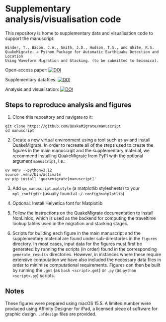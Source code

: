 # Supplementary analysis/visualisation code
This repository is home to supplementary data and visualisation code to support the manuscript:

    Winder, T., Bacon, C.A., Smith, J.D., Hudson, T.S., and White, R.S.
    QuakeMigrate: a Python Package for Automatic Earthquake Detection and Location
    Using Waveform Migration and Stacking. (to be submitted to Seismica).

Open-access paper: [![DOI](https://img.shields.io/badge/)](https://doi.org/)

Supplementary datafiles: [![DOI](https://zenodo.org/badge/DOI/)](https://doi.org/10.5281/zenodo.15236744)

Analysis and visualisation: [![DOI](https://zenodo.org/badge/DOI/)](https://doi.org/)

## Steps to reproduce analysis and figures
1. Clone this repository and navigate to it:

```
git clone https://github.com/QuakeMigrate/manuscript
cd manuscript
```

2. Create a new virtual environment using a tool such as `uv` and install QuakeMigrate. In order to recreate all of the steps used to create the figures in the main manuscript and the supplementary material, we recommend installing QuakeMigrate from PyPI with the optional argument `manuscript`, i.e.:


```
uv venv --python=3.12
source .venv/bin/activate
uv pip install 'quakemigrate[manuscript]'
```

3. Add `qm_manuscript.mplstyle` (a matplotlib stylesheets) to your `mpl_configdir` (usually found at `~/.config/matplotlib`)

4. Optional: Install Helvetica font for Matplotlib

5. Follow the instructions on the QuakeMigrate documentation to install NonLinloc, which is used as the backend for computing the traveltime lookup tables used in the migration and stacking stages.

6. Scripts for building each figure in the main manuscript and the supplementary material are found under sub-directories in the `figures` directory. In most cases, input data for the figures must first be generated by running the scripts (in order) found in the corresponding `generate_results` directories. However, in instances where these require extensive computation we have also included the necessary data files in order to minimise computational requirements. Figures can then be built by running the `.gmt` (as `bash <script>.gmt`) or `.py` (as `python <script>.py`) scripts.

## Notes
These figures were prepared using macOS 15.5. A limited number were produced using Affinity Designer for iPad, a licensed piece of software for graphic design. `.afdesign` files are provided.
